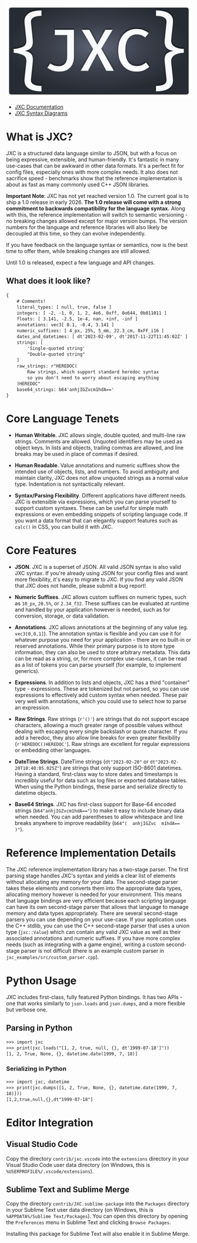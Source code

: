 ![JXC Logo](https://raw.githubusercontent.com/juddc/jxc/main/media/jxc-logo-wide.svg)

* [JXC Documentation](https://jxc.juddnet.com/)
* [JXC Syntax Diagrams](https://jxc.juddnet.com/syntax_diagrams.html)

# What is JXC?

JXC is a structured data language similar to JSON, but with a focus on being expressive, extensible, and human-friendly. It's fantastic in many use-cases that can be awkward in other data formats. It's a perfect fit for config files, especially ones with more complex needs. It also does not sacrifice speed - benchmarks show that the reference implementation is about as fast as many commonly used C++ JSON libraries.

**Important Note**: JXC has not yet reached version 1.0. The current goal is to ship a 1.0 release in early 2026. **The 1.0 release will come with a strong commitment to backwards compatibility for the language syntax.** Along with this, the reference implementation will switch to semantic versioning - no breaking changes allowed except for major version bumps. The version numbers for the language and reference libraries will also likely be decoupled at this time, so they can evolve independently.

If you have feedback on the language syntax or semantics, now is the best time to offer them, while breaking changes are still allowed.

Until 1.0 is released, expect a few language and API changes.

## What does it look like?
```jxc
{
    # Comments!
    literal_types: [ null, true, false ]
    integers: [ -2, -1, 0, 1, 2, 4e6, 0xff, 0o644, 0b011011 ]
    floats: [ 3.141, -2.5, 1e-4, nan, +inf, -inf ]
    annotations: vec3[ 0.1, -0.4, 3.141 ]
    numeric_suffixes: [ 4_px, 25%, 5_mm, 22.3_cm, 0xFF_i16 ]
    dates_and_datetimes: [ dt'2023-02-09', dt'2017-11-22T11:45:02Z' ]
    strings: [
        'Single-quoted string'
        "Double-quoted string"
    ]
    raw_strings: r"HEREDOC(
        Raw strings, which support standard heredoc syntax
        so you don't need to worry about escaping anything
    )HEREDOC"
    base64_strings: b64'anhjIGZvcm1hdA=='
}
```

# Core Language Tenets

- **Human Writable**. JXC allows single, double quoted, and multi-line raw strings. Comments are allowed. Unquoted identifiers may be used as object keys. In lists and objects, trailing commas are allowed, and line breaks may be used in place of commas if desired.

- **Human Readable**. Value annotations and numeric suffixes show the intended use of objects, lists, and numbers. To avoid ambiguity and maintain clarity, JXC does not allow unquoted strings as a normal value type. Indentation is not syntactically relevant.

- **Syntax/Parsing Flexibility**. Different applications have different needs. JXC is extensible via expressions, which you can parse yourself to support custom syntaxes. These can be useful for simple math expressions or even embedding snippets of scripting language code. If you want a data format that can elegantly support features such as `calc()` in CSS, you can build it with JXC.

# Core Features

- **JSON**. JXC is a superset of JSON. All valid JSON syntax is also valid JXC syntax. If you're already using JSON for your config files and want more flexibility, it's easy to migrate to JXC. If you find any valid JSON that JXC does not handle, please submit a bug report!

- **Numeric Suffixes**. JXC allows custom suffixes on numeric types, such as `10_px`, `20.5%`, or `2.34_f32`. These suffixes can be evaluated at runtime and handled by your application however is needed, such as for conversion, storage, or data validation.

- **Annotations**. JXC allows annotations at the beginning of any value (eg. `vec3[0,0,1]`). The annotation syntax is flexible and you can use it for whatever purpose you need for your application - there are no built-in or reserved annotations. While their primary purpose is to store type information, they can also be used to store arbitrary metadata. This data can be read as a string, or, for more complex use-cases, it can be read as a list of tokens you can parse yourself (for example, to implement generics).

- **Expressions**. In addition to lists and objects, JXC has a third "container" type - expressions. These are tokenized but not parsed, so you can use expressions to effectively add custom syntax when needed. These pair very well with annotations, which you could use to select how to parse an expression.

- **Raw Strings**. Raw strings (`r'()'`) are strings that do not support escape characters, allowing a much greater range of possible values without dealing with escaping every single backslash or quote character. If you add a heredoc, they also allow line breaks for even greater flexibility (`r'HEREDOC()HEREDOC'`). Raw strings are excellent for regular expressions or embedding other languages.

- **DateTime Strings**. DateTime strings (`dt"2023-02-20"` or `dt"2023-02-20T10:40:05.025Z"`) are strings that only support ISO-8601 datetimes. Having a standard, first-class way to store dates and timestamps is incredibly useful for data such as log files or exported database tables. When using the Python bindings, these parse and serialize directly to datetime objects.

- **Base64 Strings**. JXC has first-class support for Base-64 encoded strings (`b64"anhjIGZvcm1hdA=="`) to make it easy to include binary data when needed. You can add parentheses to allow whitespace and line breaks anywhere to improve readability (`b64"(  anhjIGZvc  m1hdA==  )"`).

# Reference Implementation Details
The JXC reference implementation library has a two-stage parser. The first parsing stage handles JXC's syntax and yields a clear list of elements without allocating any memory for your data. The second-stage parser takes these elements and converts them into the appropriate data types, allocating memory however is needed for your environment. This means that language bindings are very efficient because each scripting language can have its own second-stage parser that allows that language to manage memory and data types appropriately. There are several second-stage parsers you can use depending on your use-case. If your application uses the C++ stdlib, you can use the C++ second-stage parser that uses a union type (`jxc::Value`) which can contain any valid JXC value as well as their associated annotations and numeric suffixes. If you have more complex needs (such as integrating with a game engine), writing a custom second-stage parser is not difficult (there is an example custom parser in `jxc_examples/src/custom_parser.cpp`).

# Python Usage
JXC includes first-class, fully featured Python bindings. It has two APIs - one that works similarly to `json.loads` and `json.dumps`, and a more flexible but verbose one.

## Parsing in Python
```python-repl
>>> import jxc
>>> print(jxc.loads("[1, 2, true, null, {}, dt'1999-07-18']"))
[1, 2, True, None, {}, datetime.date(1999, 7, 18)]
```

### Serializing in Python
```python-repl
>>> import jxc, datetime
>>> print(jxc.dumps([1, 2, True, None, {}, datetime.date(1999, 7, 18)]))
[1,2,true,null,{},dt"1999-07-18"]
```

# Editor Integration

## Visual Studio Code
Copy the directory `contrib/jxc.vscode` into the `extensions` directory in your Visual Studio Code user data directory (on Windows, this is `%USERPROFILE%/.vscode/extensions`).

## Sublime Text and Sublime Merge
Copy the directory `contrib/JXC.sublime-package` into the `Packages` directory in your Sublime Text user data directory (on Windows, this is `%APPDATA%/Sublime Text/Packages`). You can open this directory by opening the `Preferences` menu in Sublime Text and clicking `Browse Packages`.

Installing this package for Sublime Text will also enable it in Sublime Merge.
